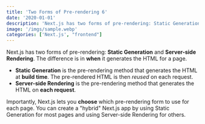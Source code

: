 ```yaml
---
title: 'Two Forms of Pre-rendering 6'
date: '2020-01-01'
description: 'Next.js has two forms of pre-rendering: Static Generation and Server-side Rendering. The difference is in when it generates the HTML for a page. Next.js has two forms of pre-rendering: Static Generation and Server-side Rendering. The difference is in when it generates the HTML for a page.'
image: '/imgs/sample.webp'
categories: ['Next.js', "frontend"]
---
```


Next.js has two forms of pre-rendering: **Static Generation** and **Server-side Rendering**. The difference is in **when** it generates the HTML for a page.

- **Static Generation** is the pre-rendering method that generates the HTML at **build time**. The pre-rendered HTML is then _reused_ on each request.
- **Server-side Rendering** is the pre-rendering method that generates the HTML on **each request**.

Importantly, Next.js lets you **choose** which pre-rendering form to use for each page. You can create a "hybrid" Next.js app by using Static Generation for most pages and using Server-side Rendering for others.